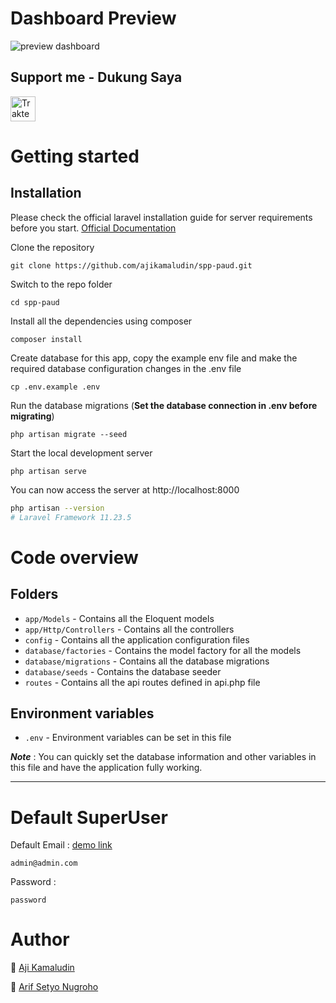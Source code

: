 # Dashboard Preview

![preview dashboard](https://raw.githubusercontent.com/ajikamaludin/spp-paud/master/public/preview.png)

## Support me - Dukung Saya

<a href="https://trakteer.id/ajikamaludin" target="_blank"><img id="wse-buttons-preview" src="https://cdn.trakteer.id/images/embed/trbtn-blue-2.png" height="40" style="border:0px;height:40px;" alt="Trakteer Saya"></a>

# Getting started

## Installation

Please check the official laravel installation guide for server requirements before you start. [Official Documentation](https://laravel.com/docs/5.4/installation#installation)

Clone the repository

    git clone https://github.com/ajikamaludin/spp-paud.git

Switch to the repo folder

    cd spp-paud

Install all the dependencies using composer

    composer install

Create database for this app, copy the example env file and make the required database configuration changes in the .env file

    cp .env.example .env

Run the database migrations (**Set the database connection in .env before migrating**)

    php artisan migrate --seed

Start the local development server

    php artisan serve

You can now access the server at http://localhost:8000

```bash
php artisan --version
# Laravel Framework 11.23.5
```

# Code overview

## Folders

-   `app/Models` - Contains all the Eloquent models
-   `app/Http/Controllers` - Contains all the controllers
-   `config` - Contains all the application configuration files
-   `database/factories` - Contains the model factory for all the models
-   `database/migrations` - Contains all the database migrations
-   `database/seeds` - Contains the database seeder
-   `routes` - Contains all the api routes defined in api.php file

## Environment variables

-   `.env` - Environment variables can be set in this file

**_Note_** : You can quickly set the database information and other variables in this file and have the application fully working.

---

# Default SuperUser

Default Email : [demo link](http://spp-paud.ajikamaludin.id)

    admin@admin.com

Password :

    password

# Author

:rocket: [Aji Kamaludin](https://github.com/ajikamaludin)

:rocket: [Arif Setyo Nugroho](https://github.com/arifsetyo21)
